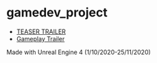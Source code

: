 # gamedev_project

- [TEASER TRAILER](https://youtu.be/J9pHRrZdp-s)
- [Gameplay Trailer](https://youtu.be/rfQKVlO3wtc)

Made with Unreal Engine 4 (1/10/2020-25/11/2020)
